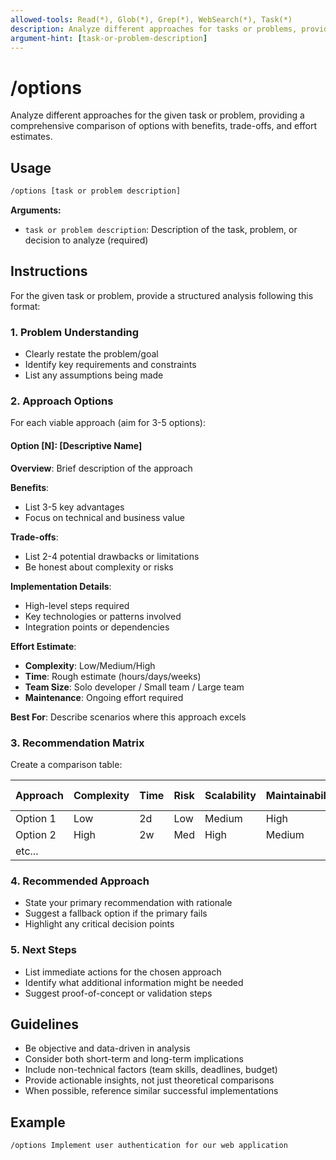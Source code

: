 ```yaml
---
allowed-tools: Read(*), Glob(*), Grep(*), WebSearch(*), Task(*)
description: Analyze different approaches for tasks or problems, providing comprehensive comparisons with benefits, trade-offs, and effort estimates
argument-hint: [task-or-problem-description]
---
```


# /options

Analyze different approaches for the given task or problem, providing a comprehensive comparison of options with benefits, trade-offs, and effort estimates.

## Usage

```bash
/options [task or problem description]
```

**Arguments:**

- `task or problem description`: Description of the task, problem, or decision to analyze (required)

## Instructions

For the given task or problem, provide a structured analysis following this format:

### 1. Problem Understanding

- Clearly restate the problem/goal
- Identify key requirements and constraints
- List any assumptions being made

### 2. Approach Options

For each viable approach (aim for 3-5 options):

#### Option [N]: [Descriptive Name]

**Overview**: Brief description of the approach

**Benefits**:

- List 3-5 key advantages
- Focus on technical and business value

**Trade-offs**:

- List 2-4 potential drawbacks or limitations
- Be honest about complexity or risks

**Implementation Details**:

- High-level steps required
- Key technologies or patterns involved
- Integration points or dependencies

**Effort Estimate**:

- **Complexity**: Low/Medium/High
- **Time**: Rough estimate (hours/days/weeks)
- **Team Size**: Solo developer / Small team / Large team
- **Maintenance**: Ongoing effort required

**Best For**: Describe scenarios where this approach excels

### 3. Recommendation Matrix

Create a comparison table:

| Approach | Complexity | Time | Risk | Scalability | Maintainability | Overall Score |
| -------- | ---------- | ---- | ---- | ----------- | --------------- | ------------- |
| Option 1 | Low        | 2d   | Low  | Medium      | High            | 7/10          |
| Option 2 | High       | 2w   | Med  | High        | Medium          | 6/10          |
| etc...   |            |      |      |             |                 |               |

### 4. Recommended Approach

- State your primary recommendation with rationale
- Suggest a fallback option if the primary fails
- Highlight any critical decision points

### 5. Next Steps

- List immediate actions for the chosen approach
- Identify what additional information might be needed
- Suggest proof-of-concept or validation steps

## Guidelines

- Be objective and data-driven in analysis
- Consider both short-term and long-term implications
- Include non-technical factors (team skills, deadlines, budget)
- Provide actionable insights, not just theoretical comparisons
- When possible, reference similar successful implementations

## Example

```
/options Implement user authentication for our web application
```
